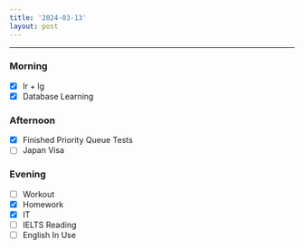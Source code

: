 ```yaml
---
title: '2024-03-13'
layout: post
---
```


---

### Morning

- [x] lr + lg
- [x] Database Learning

### Afternoon

- [x] Finished Priority Queue Tests
- [ ] Japan Visa

### Evening

- [ ] Workout
- [x] Homework
- [x] IT
- [ ] IELTS Reading
- [ ] English In Use

